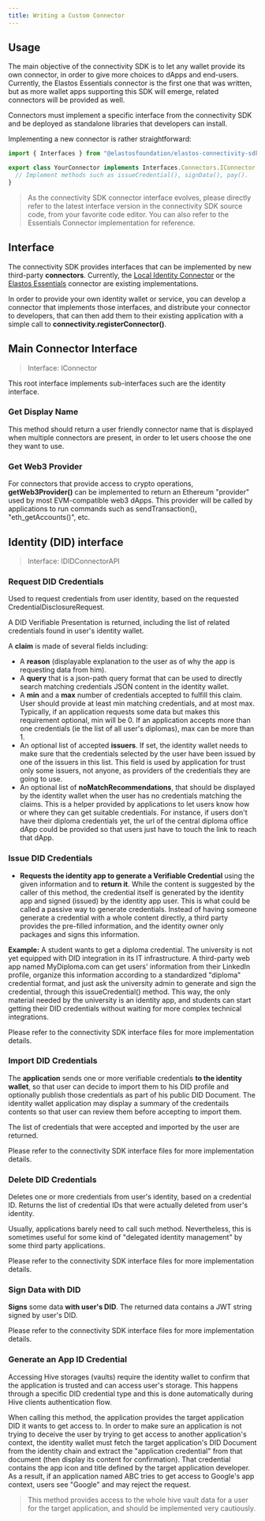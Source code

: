 ```yaml
---
title: Writing a Custom Connector
---
```


## Usage

The main objective of the connectivity SDK is to let any wallet provide its own connector, in order to give more choices to dApps and end-users. Currently, the Elastos Essentials connector is the first one that was written, but as more wallet apps supporting this SDK will emerge, related connectors will be provided as well.

Connectors must implement a specific interface from the connectivity SDK and be deployed as standalone libraries that developers can install.

Implementing a new connector is rather straightforward:

```ts
import { Interfaces } from "@elastosfoundation/elastos-connectivity-sdk-js";

export class YourConnector implements Interfaces.Connectors.IConnector {
  // Implement methods such as issueCredential(), signData(), pay().
}
```

> As the connectivity SDK connector interface evolves, please directly refer to the latest interface version in the connectivity SDK source code, from your favorite code editor. You can also refer to the Essentials Connector implementation for reference.

## Interface

The connectivity SDK provides interfaces that can be implemented by new third-party **connectors**. Currently, the [Local Identity Connector](/sdk/general/connectivity/connectors/identity) or the [Elastos Essentials](/sdk/general/connectivity/connectors/essentials) connector are existing implementations.

In order to provide your own identity wallet or service, you can develop a connector that implements those interfaces, and distribute your connector to developers, that can then add them to their existing application with a simple call to **connectivity.registerConnector()**.

## Main Connector Interface

> Interface: IConnector

This root interface implements sub-interfaces such are the identity interface.

### Get Display Name

This method should return a user friendly connector name that is displayed when multiple connectors are present, in order to let users choose the one they want to use.

### Get Web3 Provider

For connectors that provide access to crypto operations, **getWeb3Provider()** can be implemented to return an Ethereum "provider" used by most EVM-compatible web3 dApps. This provider will be called by applications to run commands such as sendTransaction(), "eth_getAccounts()", etc.

## Identity (DID) interface

> Interface: IDIDConnectorAPI

### Request DID Credentials

Used to request credentials from user identity, based on the requested CredentialDisclosureRequest.

A DID Verifiable Presentation is returned, including the list of related credentials found in user's identity wallet.

A **claim** is made of several fields including:

- A **reason** (displayable explanation to the user as of why the app is requesting data from him).
- A **query** that is a json-path query format that can be used to directly search matching credentials JSON content in the identity wallet.
- A **min** and a **max** number of credentials accepted to fulfill this claim. User should provide at least min matching credentials, and at most max. Typically, if an application requests some data but makes this requirement optional, min will be 0. If an application accepts more than one credentials (ie the list of all user's diplomas), max can be more than 1.
- An optional list of accepted **issuers**. If set, the identity wallet needs to make sure that the credentials selected by the user have been issued by one of the issuers in this list. This field is used by application for trust only some issuers, not anyone, as providers of the credentials they are going to use.
- An optional list of **noMatchRecommendations**, that should be displayed by the identity wallet when the user has no credentials matching the claims. This is a helper provided by applications to let users know how or where they can get suitable credentials. For instance, if users don't have their diploma credentials yet, the url of the central diploma office dApp could be provided so that users just have to touch the link to reach that dApp.

### Issue DID Credentials

- **Requests the identity app to generate a Verifiable Credential** using the given information and to **return it**. While the content is suggested by the caller of this method, the credential itself is generated by the identity app and signed (issued) by the identity app user. This is what could be called a passive way to generate credentials. Instead of having someone generate a credential with a whole content directly, a third party provides the pre-filled information, and the identity owner only packages and signs this information.

**Example:** A student wants to get a diploma credential. The university is not yet equipped with DID integration in its IT infrastructure. A third-party web app named MyDiploma.com can get users' information from their LinkedIn profile, organize this information according to a standardized "diploma" credential format, and just ask the university admin to generate and sign the credential, through this issueCredential() method. This way, the only material needed by the university is an identity app, and students can start getting their DID credentials without waiting for more complex technical integrations.

Please refer to the connectivity SDK interface files for more implementation details.

### Import DID Credentials

The **application** sends one or more verifiable credentials **to the identity wallet**, so that user can decide to import them to his DID profile and optionally publish those credentials as part of his public DID Document. The identity wallet application may display a summary of the credentails contents so that user can review them before accepting to import them.

The list of credentials that were accepted and imported by the user are returned.

Please refer to the connectivity SDK interface files for more implementation details.

### Delete DID Credentials

Deletes one or more credentials from user's identity, based on a credential ID. Returns the list of credential IDs that were actually deleted from user's identity.

Usually, applications barely need to call such method. Nevertheless, this is sometimes useful for some kind of "delegated identity management" by some third party applications.

Please refer to the connectivity SDK interface files for more implementation details.

### Sign Data with DID

**Signs** some data **with user's DID**. The returned data contains a JWT string signed by user's DID.

Please refer to the connectivity SDK interface files for more implementation details.

### Generate an App ID Credential

Accessing Hive storages (vaults) require the identity wallet to confirm that the application is trusted and can access user's storage. This happens through a specific DID credential type and this is done automatically during Hive clients authentication flow.

When calling this method, the application provides the target application DID it wants to get access to. In order to make sure an application is not trying to deceive the user by trying to get access to another application's context, the identity wallet must fetch the target application's DID Document from the identity chain and extract the "application credential" from that document (then display its content for confirmation). That credential contains the app icon and title defined by the target application developer. As a result, if an application named ABC tries to get access to Google's app context, users see "Google" and may reject the request.

> This method provides access to the whole hive vault data for a user for the target application, and should be implemented very cautiously.
